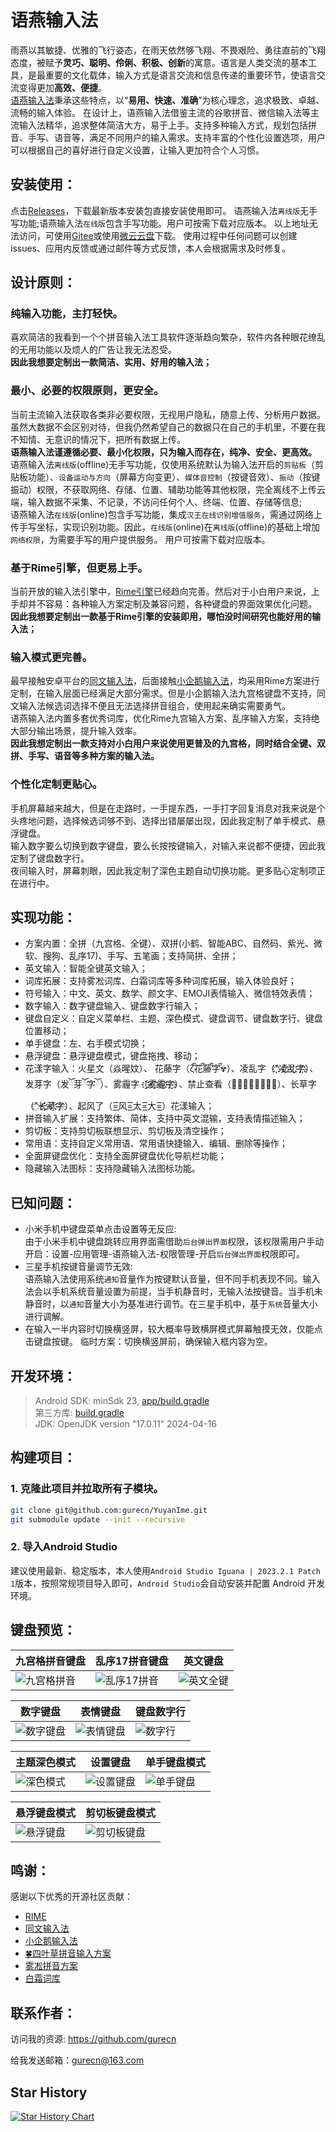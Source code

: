 # 语燕输入法
雨燕以其敏捷、优雅的飞行姿态，在雨天依然够飞翔、不畏艰险、勇往直前的飞翔态度，被赋予**灵巧、聪明、伶俐、积极、创新**的寓意。语言是人类交流的基本工具，是最重要的文化载体，输入方式是语言交流和信息传递的重要环节，使语言交流变得更加**高效、便捷**。  
[语燕输入法](https://github.com/gurecn/YuyanIme)秉承这些特点，以“**易用、快速、准确**”为核心理念，追求极致、卓越、流畅的输入体验。 在设计上，语燕输入法借鉴主流的谷歌拼音、微信输入法等主流输入法精华，追求整体简洁大方，易于上手。支持多种输入方式，规划包括拼音、手写、语音等，满足不同用户的输入需求。支持丰富的个性化设置选项，用户可以根据自己的喜好进行自定义设置，让输入更加符合个人习惯。
## 安装使用：
点击[Releases](https://github.com/gurecn/YuyanIme/releases)，下载最新版本安装包直接安装使用即可。 语燕输入法`离线版`无手写功能;语燕输入法`在线版`包含手写功能。用户可按需下载对应版本。
以上地址无法访问，可使用[Gitee](https://gitee.com/gurecn/YuyanIme/releases)或使用[微云云盘](https://share.weiyun.com/jRZtGrWV)下载。
使用过程中任何问题可以创建issues、应用内反馈或通过邮件等方式反馈，本人会根据需求及时修复。
## 设计原则：
### 纯输入功能，主打轻快。
喜欢简洁的我看到一个个拼音输入法工具软件逐渐趋向繁杂，软件内各种眼花缭乱的无用功能以及烦人的广告让我无法忍受。  
**因此我想要定制出一款简洁、实用、好用的输入法；**
### 最小、必要的权限原则，更安全。
当前主流输入法获取各类非必要权限，无视用户隐私，随意上传、分析用户数据。虽然大数据不会区别对待，但我仍然希望自己的数据只在自己的手机里，不要在我不知情、无意识的情况下，把所有数据上传。    
**语燕输入法谨遵循必要、最小化权限，只为输入而存在，纯净、安全、更高效。**  
语燕输入法`离线版`(offline)无手写功能，仅使用系统默认为输入法开启的`剪贴板`（剪贴板功能）、`设备运动与方向`（屏幕方向变更）、`媒体音控制`（按键音效）、`振动`（按键振动）权限，不获取网络、存储、位置、辅助功能等其他权限，完全离线不上传云端，输入数据不采集、不记录，不访问任何个人、终端、位置、存储等信息;  
语燕输入法`在线版`(online)包含手写功能，集成`汉王在线识别增值服务`，需通过网络上传手写坐标，实现识别功能。因此，`在线版`(online)在`离线版`(offline)的基础上增加`网络权限`，为需要手写的用户提供服务。
用户可按需下载对应版本。
### 基于Rime引擎，但更易上手。
当前开放的输入法引擎中，[Rime引擎](https://github.com/rime/librime)已经趋向完善。然后对于小白用户来说，上手却并不容易：各种输入方案定制及兼容问题，各种键盘的界面效果优化问题。  
**因此我想要定制出一款基于Rime引擎的安装即用，哪怕没时间研究也能好用的输入法；**
### 输入模式更完善。
最早接触安卓平台的[同文输入法](https://github.com/osfans)，后面接触[小企鹅输入法](https://github.com/fcitx5-android/fcitx5-android)，均采用Rime方案进行定制，在输入层面已经满足大部分需求。但是小企鹅输入法九宫格键盘不支持，同文输入法候选词选择不便且无法选择拼音组合，使用起来确实需要勇气。  
语燕输入法内置多套优秀词库，优化Rime九宫输入方案、乱序输入方案，支持绝大部分输出场景，提升输入效率。  
**因此我想定制出一款支持对小白用户来说使用更普及的九宫格，同时结合全键、双拼、手写、语音等多种方案的输入法。**  
### 个性化定制更贴心。
手机屏幕越来越大，但是在走路时，一手提东西，一手打字回复消息对我来说是个头疼地问题，选择候选词够不到、选择出错屡屡出现，因此我定制了单手模式、悬浮键盘。  
输入数字要么切换到数字键盘，要么长按按键输入，对输入来说都不便捷，因此我定制了键盘数字行。  
夜间输入时，屏幕刺眼，因此我定制了深色主题自动切换功能。更多贴心定制项正在进行中。

## 实现功能：
+ 方案内置：全拼（九宫格、全键）、双拼(小鹤、智能ABC、自然码、紫光、微软、搜狗、乱序17)、手写、五笔画；支持简拼、全拼；
+ 英文输入：智能全键英文输入；
+ 词库拓展：支持雾凇词库、白霜词库等多种词库拓展，输入体验良好；
+ 符号输入：中文、英文、数学、颜文字、EMOJI表情输入、微信特效表情；
+ 数字输入：数字键盘输入、键盘数字行输入； 
+ 键盘自定义：自定义菜单栏、主题、深色模式、键盘调节、键盘数字行、键盘位置移动； 
+ 单手键盘：左、右手模式切换；
+ 悬浮键盘：悬浮键盘模式，键盘拖拽、移动；
+ 花漾字输入：火星文（焱暒妏）、 花藤字（ζั͡花ั͡藤ั͡字ั͡✾）、凌乱字（"҉҉҉凌҉҉҉乱҉҉҉字҉҉҉）、发芽字（发ོ芽ོ字ོ）、雾霾字（҈҈҈҈雾҈҈҈҈霾҈҈҈҈字҈҈҈҈）、禁止查看（禁⃠止⃠查⃠看⃠）、长草字（"҈长҉҉҈草҉҉҈字҉）、起风了（=͟͟͞͞风=͟͟͞͞太=͟͟͞͞大=͟͟͞͞）花漾输入； 
+ 拼音输入扩展：支持繁体、简体，支持中英文混输，支持表情描述输入；
+ 剪切板：支持剪切板联想显示、剪切板及清空操作；
+ 常用语：支持自定义常用语、常用语快捷输入、编辑、删除等操作；
+ 全面屏键盘优化：支持全面屏键盘优化导航栏功能；
+ 隐藏输入法图标：支持隐藏输入法图标功能。

## 已知问题：
* 小米手机中键盘菜单点击设置等无反应:  
  由于小米手机中键盘跳转应用界面需借助`后台弹出界面`权限，该权限需用户手动开启：设置-应用管理-语燕输入法-权限管理-开启`后台弹出界面`权限即可。
* 三星手机按键音量调节无效:  
  语燕输入法使用系统`通知`音量作为按键默认音量，但不同手机表现不同。输入法会以手机系统音量设置为前提，当手机静音时，无输入法按键音。当手机未静音时，以`通知`音量大小为基准进行调节。在三星手机中，基于`系统`音量大小进行调解。
* 在输入一半内容时切换横竖屏，较大概率导致横屏模式屏幕触摸无效，仅能点击键盘按键。
  临时方案：切换横竖屏前，确保输入框内容为空。

## 开发环境：
> Android SDK: minSdk 23, [app/build.gradle](./app/build.gradle)  
> 第三方库: [build.gradle](./build.gradle)  
> JDK: OpenJDK version "17.0.11" 2024-04-16

## 构建项目：
### 1. 克隆此项目并拉取所有子模块。
```sh
git clone git@github.com:gurecn/YuyanIme.git
git submodule update --init --recursive
```
### 2. 导入Android Studio
建议使用最新、稳定版本，本人使用`Android Studio Iguana | 2023.2.1 Patch 1`版本，按照常规项目导入即可，`Android Studio`会自动安装并配置 Android 开发环境。

## 键盘预览：
| 九宫格拼音键盘 | 乱序17拼音键盘 | 英文键盘 |
| - | - | - |
| ![九宫格拼音](./images/T9.webp) | ![乱序17拼音](./images/lx17.webp) | ![英文全键](./images/qwerty.webp) |

| 数字键盘 | 表情键盘 | 键盘数字行 |
| - | - | - |
| ![数字键盘](./images/number.webp) | ![表情键盘](./images/emoji.webp) | ![数字行](./images/numberline.webp) |

| 主题深色模式 | 设置键盘 | 单手键盘模式 |
| - | - | - |
| ![深色模式](./images/dark.webp) | ![设置键盘](./images/setting.webp) | ![单手键盘](./images/onehand.webp) |

| 悬浮键盘模式 | 剪切板键盘模式 |
| - | - |
| ![悬浮键盘](./images/FloatKeyboard.webp) | ![剪切板键盘](./images/ClipBoard.webp) |

## 鸣谢：
感谢以下优秀的开源社区贡献：
- [RIME](http://rime.im)
- [同文输入法](https://github.com/osfans)
- [小企鹅输入法](https://github.com/fcitx5-android/fcitx5-android)
- [🍀四叶草拼音输入方案](https://github.com/fkxxyz/rime-cloverpinyin)  
- [雾凇拼音方案](https://github.com/iDvel/rime-ice)
- [白霜词库](https://github.com/gaboolic/rime-frost)


## 联系作者：
访问我的资源: <a href="https://github.com/gurecn">https://github.com/gurecn</a>  

给我发送邮箱：[gurecn@163.com](mailto:gurecn@163.com)

## Star History

[![Star History Chart](https://api.star-history.com/svg?repos=gurecn/YuyanIme&type=Date)](https://star-history.com/#gurecn/YuyanIme&Date)




